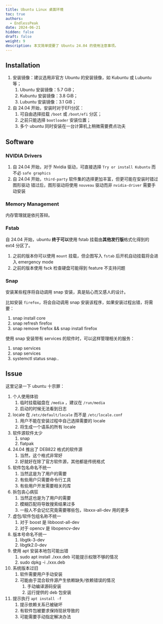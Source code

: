 ```yaml
---
title: Ubuntu Linux 桌面环境
toc: true
authors:
  - EndlessPeak
date: 2024-06-21
hidden: false
draft: false
weight: 9
description: 本文简单提要了 Ubuntu 24.04 的使用注意事项。
---
```


## Installation
1. 安装镜像：建议选用非官方 Ubuntu 的安装镜像，如 Kubuntu 或 Lubuntu 等；
   1. Ubuntu 安装镜像：5.7 GiB；
   2. Kubuntu 安装镜像：3.8 GiB；
   3. Lubuntu 安装镜像：3.1 GiB；
2. 自 24.04 开始，安装时对于EFI分区：
   1. 可自由选择挂载 `/boot` 或 `/boot/efi` 分区；
   2. 之前只能选择 `bootloader` 安装位置；
   3. 多个 ubuntu 同时安装在一台计算机上稍微需要费点功夫

## Software
### NVIDIA Drivers
1. 自 24.04 开始，对于 Nvidia 驱动，可直接选择 `Try or install Kubuntu` 而不必 `safe graphics`
2. 自 24.04 开始，`third-party` 软件集的选择更加丰富，但更可能在安装时错过图形驱动
   错过后，图形驱动将使用 `nouveau` 驱动而非 `nvidia-driver` 需要手动安装

### Memory Management
内存管理就是依托答辩。

### Fstab
自 24.04 开始，ubuntu **终于可以**使用 fstab 挂载由**其他发行版**格式化得到的 ext4 分区了。
1. 之前的版本你可以使用 `mount` 挂载，但企图写入 `fstab` 后开机自动挂载将会进入 emergency mode
2. 之前的版本使用 fsck 检查硬盘可能得到 feature 不支持问题

### Snap
安装某些程序将自动调用 snap 安装，真是贴心而又感人的设计。

比如安装 `firefox`，将会自动调用 snap 安装该程序，如果安装过程出错，将需要：
1. snap install core
2. snap refresh firefox
3. snap remove firefox && snap install firefox

使用 snap 安装带有 services 的软件时，可以这样管理相关的服务：
1. snap services
2. snap services <package>
3. systemctl status snap.<package>.<service>

## Issue
这里记录一下 ubuntu 十宗罪：
1. 个人使用体验
   1. 临时挂载磁盘在 `/media` ，建议在 `/run/media`
   2. 启动的时候无法看到日志
2. locale 在 `/etc/default/locale` 而不是 `/etc/locale.conf`
   1. 用户不能在安装过程中自己选择需要的 locale
   2. 将生成一个语系的所有 locale
3. 软件源软件太少
   1. snap
   2. flatpak
4. 24.04 推出了 DEB822 格式的软件源
   1. 当然，这个格式非常好
   2. 好就好在除了官方软件源，其他都是传统格式
5. 软件包名命名不统一
   1. 当然这是为了用户的需要
   2. 有些用户只需要命令行工具
   3. 有些用户开发需要相关的库
6. 拆包丧心病狂
   1. 当然这也是为了用户的需要
   2. 模糊匹配将导致搜索结果过多
   3. 一般人不会记忆究竟需要哪些包，libxxx-all-dev 用的更多
7. 虚包/软件包组名称不统一
   1. 对于 boost 是 libboost-all-dev
   2. 对于 opencv 是 libopencv-dev
8. 版本号命名不统一
   1. libgtk-3-dev
   2. libgtk2.0-dev
9. 使用 apt 安装本地包可能出错
   1. sudo apt install ./xxx.deb 可能提示权限不够的情况
   2. sudo dpkg -i ./xxx.deb
10. 系统版本过旧
    1. 软件需要用户手动安装
    2. 可能由于混合软件源产生依赖缺失/依赖错误的情况
       1. 手动编译源码安装
       2. 运行提供的 deb 包安装
11. 提示执行 `apt install -f`
    1. 提示依赖关系已被破坏
    2. 有软件包被要求保持现状导致的
    3. 可能需要手动指定解决办法